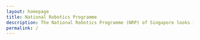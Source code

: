```yaml
---
layout: homepage
title: National Robotics Programme
description: The National Robotics Programme (NRP) of Singapore looks into orchestrating the development of the local robotics ecosystem, to empower people in their everyday lives.
permalink: /
---
```

